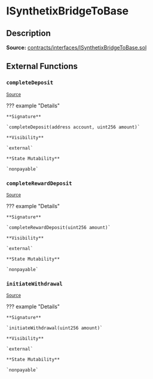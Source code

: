 # ISynthetixBridgeToBase

## Description

**Source:** [contracts/interfaces/ISynthetixBridgeToBase.sol](https://github.com/Synthetixio/synthetix/tree/v2.35.1-alpha/contracts/interfaces/ISynthetixBridgeToBase.sol)

## External Functions

### `completeDeposit`

<sub>[Source](https://github.com/Synthetixio/synthetix/tree/v2.35.1-alpha/contracts/interfaces/ISynthetixBridgeToBase.sol#L9)</sub>

??? example "Details"

    **Signature**

    `completeDeposit(address account, uint256 amount)`

    **Visibility**

    `external`

    **State Mutability**

    `nonpayable`

### `completeRewardDeposit`

<sub>[Source](https://github.com/Synthetixio/synthetix/tree/v2.35.1-alpha/contracts/interfaces/ISynthetixBridgeToBase.sol#L12)</sub>

??? example "Details"

    **Signature**

    `completeRewardDeposit(uint256 amount)`

    **Visibility**

    `external`

    **State Mutability**

    `nonpayable`

### `initiateWithdrawal`

<sub>[Source](https://github.com/Synthetixio/synthetix/tree/v2.35.1-alpha/contracts/interfaces/ISynthetixBridgeToBase.sol#L6)</sub>

??? example "Details"

    **Signature**

    `initiateWithdrawal(uint256 amount)`

    **Visibility**

    `external`

    **State Mutability**

    `nonpayable`
